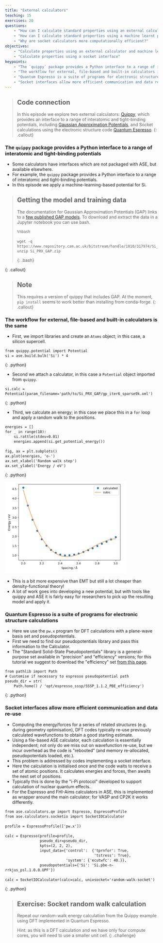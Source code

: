 ```yaml
---
title: "External calculators"
teaching: 15
exercises: 20
questions:
    - "How can I calculate standard properties using an external calculator?"
    - "How can I calculate standard properties using a machine learnt potential?"
    - "Why are socket calculators more computationally efficient?"
objectives:
    - "Calculate properties using an external calculator and machine learnt potential"
    - "Calculate properties using a socket interface"
keypoints:
    - "The `quippy` package provides a Python interface to a range of interatomic and tight-binding potentials"
    - "The workflow for external, file-based and built-in calculators is the same"
    - "Quantum Espresso is a suite of programs for electronic structure calculations "
    - "Socket interfaces allow more efficient communication and data re-use"
---
```


> ## Code connection
> In this episode we explore two external calculators: [Quippy](http://libatoms.github.io/QUIP/), which provides an interface to a range of interatomic and tight-binding potentials, including [Gaussian Approximation Potentials](https://libatoms.github.io/GAP/), and Socket calculations using the electronic structure code [Quantum Espresso](https://www.quantum-espresso.org/).
{: .callout}

### The `quippy` package provides a Python interface to a range of interatomic and tight-binding potentials

- Some calculators have interfaces which are not packaged with ASE, but available elsewhere.
- For example, the `quippy` package provides a Python interface to a range of interatomic and tight-binding potentials.
- In this episode we apply a machine-learning-based potential for Si.

> ## Getting the model and training data
> The documentation for Gaussian Approximation Potentials (GAP) links to a [few published GAP models](https://libatoms.github.io/GAP/data.html).
> To download and extract the data in a Jupyter notebook you can use bash.
> ~~~
> %%bash
>
> wget -q https://www.repository.cam.ac.uk/bitstream/handle/1810/317974/Si_PRX_GAP.zip
> unzip Si_PRX_GAP.zip
> ~~~
> {: .bash}
>
{: .callout}

> ## Note
> This requires a version of quippy that includes GAP. At the moment, `pip install` seems to work better than installing from conda-forge.
{: .callout}

### The workflow for external, file-based and built-in calculators is the same

- First, we import libraries and create an `Atoms` object; in this case, a silicon supercell.

~~~
from quippy.potential import Potential
si = ase.build.bulk('Si') * 4
~~~
{: .python}

- Second we attach a calculator, in this case a `Potential` object imported from `quippy`.

~~~
si.calc = Potential(param_filename='path/to/Si_PRX_GAP/gp_iter6_sparse9k.xml')
~~~
{: .python}

- Third, we calculate an energy; in this case we place this in a `for` loop and apply a random walk to the positions.

~~~
energies = []
for _ in range(10):
    si.rattle(stdev=0.01)
    energies.append(si.get_potential_energy())

fig, ax = plt.subplots()
ax.plot(energies, 'o-')
ax.set_xlabel('Random walk step')
ax.set_ylabel('Energy / eV')
~~~
{: .python}

<img src="../fig/energy_random_walk_plot.png" alt="Si random walk energy" width="400">

- This is a bit more expensive than EMT but still a lot cheaper than density-functional theory!
- A lot of work goes into developing a new potential, but with tools like quippy and ASE it is fairly easy for researchers to pick up the resulting model and apply it.

### Quantum Espresso is a suite of programs for electronic structure calculations

- Here we use the `pw.x` program for DFT calculations with a plane-wave basis set and pseudopotentials.
- First we need to find our pseudopotentials library and pass this information to the Calculator.
- The "Standard Solid-State Pseudopotentials" library is a general-purpose set available in "precision" and "efficiency" versions; for this tutorial we suggest to download the "efficiency" set [from this page](https://www.materialscloud.org/discover/sssp/table/efficiency).

~~~
from pathlib import Path
# Customise if necessary to espresso pseudopotential path
pseudo_dir = str(
    Path.home() / 'opt/espresso_sssp/SSSP_1.1.2_PBE_efficiency')
~~~
{: .python}

### Socket interfaces allow more efficient communication and data re-use

- Computing the energy/forces for a series of related structures (e.g. during geometry optimisation), DFT codes typically re-use previously calculated wavefunctions to obtain a good starting estimate.
- Using a file-based ASE calculator, each calculation is essentially independent; not only do we miss out on wavefunction re-use, but we incur overhead as the code is "rebooted" (and memory re-allocated, pseudopotentials loaded, etc.).
- This problem is addressed by codes implementing a socket interface.
- Here the calculation is initialised once and the code waits to receive a set of atomic positions. It calculates energies and forces, then awaits the next set of positions.
- Typically this is done by the "i-Pi protocol" developed to support calculation of nuclear quantum effects.
- For the Espresso and FHI-Aims calculators in ASE, this is implemented as wrapper around the main calculator; for VASP and CP2K it works differently.

~~~
from ase.calculators.qe import Espresso, EspressoProfile
from ase.calculators.socketio import SocketIOCalculator

profile = EspressoProfile(['pw.x'])

calc = Espresso(profile=profile,
                pseudo_dir=pseudo_dir,
                kpts=(2, 2, 2),
                input_data={'control':  {'tprnfor': True,
                                         'tstress': True},
                            'system': {'ecutwfc': 40.}},
                pseudopotentials={'Si': 'Si.pbe-n-rrkjus_psl.1.0.0.UPF'})

calc = SocketIOCalculator(calc=calc, unixsocket='random-walk-socket')
~~~
{: .python}

> ## Exercise: Socket random walk calculation
> Repeat our random-walk energy calculation from the Quippy example using DFT implemented in Quantum Espresso.
>
> Hint: as this is a DFT calculation and we have only four compute cores, you will need to use a smaller unit cell.
{: .challenge}
